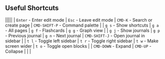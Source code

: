 ## Useful Shortcuts

  |||||
  | `Enter` - Enter edit mode | `Esc` - Leave edit mode | `CMD-K` - Search or create page | `CMD-SHIFT-P` - Command palette |
  | `g s` - Show shortcuts | `g a` - All pages | `g f` - Flashcards | `g g` - Graph view |
  | `g j` - Show journals | `g p` - Previous journal | `g n` - Next journal | `CMD-SHIFT-J` - Open journal in sidebar |
  | `t l` - Toggle left sidebar | `t r` - Toggle right sidebar | `t w` - Make screen wider | `t o` - Toggle open blocks |
  | `CMD-DOWN` - Expand | `CMD-UP` - Collapse | | |
